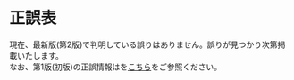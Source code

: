 # 正誤表    
現在、最新版(第2版)で判明している誤りはありません。誤りが見つかり次第掲載いたします。  
なお、第1版(初版)の正誤情報はを[こちら](https://github.com/RyokoKuga/python-app-book/blob/main/ERRATA_v1.md)をご参照ください。
